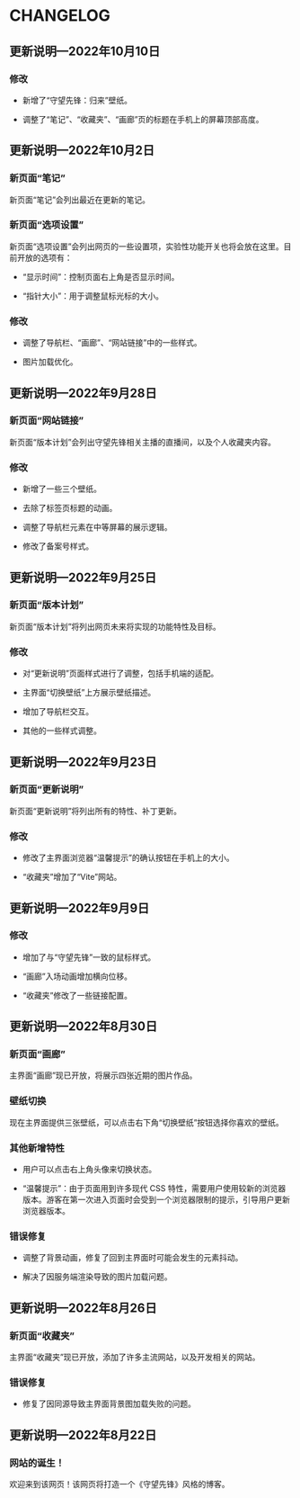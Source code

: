 # CHANGELOG

## 更新说明—2022年10月10日

### 修改

* 新增了“守望先锋：归来”壁纸。

* 调整了“笔记”、“收藏夹”、“画廊”页的标题在手机上的屏幕顶部高度。


## 更新说明—2022年10月2日

### 新页面“笔记”

新页面“笔记”会列出最近在更新的笔记。

### 新页面“选项设置”

新页面“选项设置”会列出网页的一些设置项，实验性功能开关也将会放在这里。目前开放的选项有：

* “显示时间”：控制页面右上角是否显示时间。

* “指针大小”：用于调整鼠标光标的大小。

### 修改

* 调整了导航栏、“画廊”、“网站链接”中的一些样式。

* 图片加载优化。



## 更新说明—2022年9月28日

### 新页面“网站链接”

新页面“版本计划”会列出守望先锋相关主播的直播间，以及个人收藏夹内容。

### 修改

* 新增了一些三个壁纸。

* 去除了标签页标题的动画。

* 调整了导航栏元素在中等屏幕的展示逻辑。

* 修改了备案号样式。



## 更新说明—2022年9月25日

### 新页面“版本计划”

新页面“版本计划”将列出网页未来将实现的功能特性及目标。

### 修改

* 对“更新说明”页面样式进行了调整，包括手机端的适配。

* 主界面“切换壁纸”上方展示壁纸描述。

* 增加了导航栏交互。

* 其他的一些样式调整。



## 更新说明—2022年9月23日

### 新页面“更新说明”

新页面“更新说明”将列出所有的特性、补丁更新。

### 修改

* 修改了主界面浏览器“温馨提示”的确认按钮在手机上的大小。

* “收藏夹”增加了“Vite”网站。



## 更新说明—2022年9月9日

### 修改

* 增加了与“守望先锋”一致的鼠标样式。

* “画廊”入场动画增加横向位移。

* “收藏夹”修改了一些链接配置。



## 更新说明—2022年8月30日

### 新页面“画廊”

主界面“画廊”现已开放，将展示四张近期的图片作品。

### 壁纸切换

现在主界面提供三张壁纸，可以点击右下角“切换壁纸”按钮选择你喜欢的壁纸。

### 其他新增特性

* 用户可以点击右上角头像来切换状态。

* “温馨提示”：由于页面用到许多现代 CSS 特性，需要用户使用较新的浏览器版本。游客在第一次进入页面时会受到一个浏览器限制的提示，引导用户更新浏览器版本。

### 错误修复

* 调整了背景动画，修复了回到主界面时可能会发生的元素抖动。

* 解决了因服务端渲染导致的图片加载问题。



## 更新说明—2022年8月26日

### 新页面“收藏夹”

主界面“收藏夹”现已开放，添加了许多主流网站，以及开发相关的网站。

### 错误修复

* 修复了因同源导致主界面背景图加载失败的问题。



## 更新说明—2022年8月22日

### 网站的诞生！

欢迎来到该网页！该网页将打造一个《守望先锋》风格的博客。
